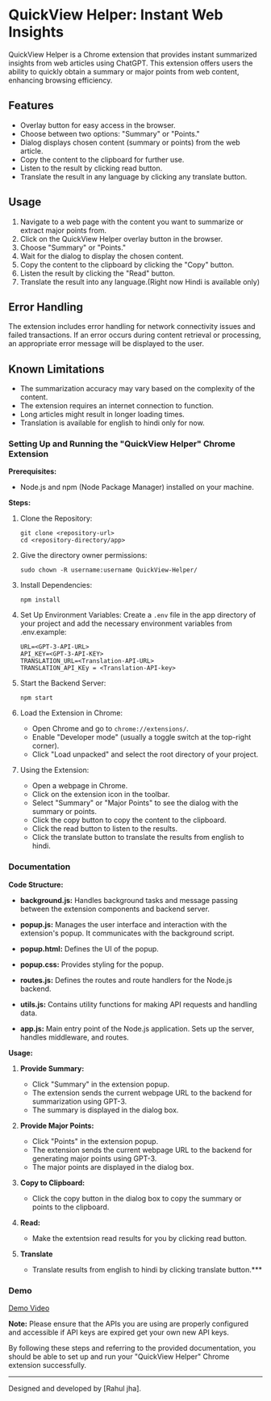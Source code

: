 # QuickView Helper: Instant Web Insights

QuickView Helper is a Chrome extension that provides instant summarized insights from web articles using ChatGPT. This extension offers users the ability to quickly obtain a summary or major points from web content, enhancing browsing efficiency.

## Features

- Overlay button for easy access in the browser.
- Choose between two options: "Summary" or "Points."
- Dialog displays chosen content (summary or points) from the web article.
- Copy the content to the clipboard for further use.
- Listen to the result by clicking read button.
- Translate the result in any language by clicking any translate button.

## Usage

1. Navigate to a web page with the content you want to summarize or extract major points from.
2. Click on the QuickView Helper overlay button in the browser.
3. Choose "Summary" or "Points."
4. Wait for the dialog to display the chosen content.
5. Copy the content to the clipboard by clicking the "Copy" button.
6. Listen the result by clicking the "Read" button.
7. Translate the result into any language.(Right now Hindi is available only)

## Error Handling

The extension includes error handling for network connectivity issues and failed transactions. If an error occurs during content retrieval or processing, an appropriate error message will be displayed to the user.

## Known Limitations

- The summarization accuracy may vary based on the complexity of the content.
- The extension requires an internet connection to function.
- Long articles might result in longer loading times.
- Translation is available for english to hindi only for now.

### Setting Up and Running the "QuickView Helper" Chrome Extension

**Prerequisites:**
- Node.js and npm (Node Package Manager) installed on your machine.

**Steps:**

1. Clone the Repository:
   ```
   git clone <repository-url>
   cd <repository-directory/app>
   ```
2. Give the directory owner permissions:
   ```
   sudo chown -R username:username QuickView-Helper/
   ```
3. Install Dependencies:
   ```
   npm install
   ```

4. Set Up Environment Variables:
   Create a `.env` file in the app directory of your project and add the necessary environment variables from .env.example:
   ```
   URL=<GPT-3-API-URL>
   API_KEY=<GPT-3-API-KEY>
   TRANSLATION_URL=<Translation-API-URL>
   TRANSLATION_API_KEy = <Translation-API-key>
   ```

5. Start the Backend Server:
   ```
   npm start
   ```

6. Load the Extension in Chrome:
   - Open Chrome and go to `chrome://extensions/`.
   - Enable "Developer mode" (usually a toggle switch at the top-right corner).
   - Click "Load unpacked" and select the root directory of your project.

7. Using the Extension:
   - Open a webpage in Chrome.
   - Click on the extension icon in the toolbar.
   - Select "Summary" or "Major Points" to see the dialog with the summary or points.
   - Click the copy button to copy the content to the clipboard.
   - Click the read button to listen to the results.
   - Click the translate button to translate the results from english to hindi.

### Documentation

**Code Structure:**

- **background.js:** Handles background tasks and message passing between the extension components and backend server.

- **popup.js:** Manages the user interface and interaction with the extension's popup. It communicates with the background script.

- **popup.html:** Defines the UI of the popup.

- **popup.css:** Provides styling for the popup.

- **routes.js:** Defines the routes and route handlers for the Node.js backend.

- **utils.js:** Contains utility functions for making API requests and handling data.

- **app.js:** Main entry point of the Node.js application. Sets up the server, handles middleware, and routes.

**Usage:**

1. **Provide Summary:**
   - Click "Summary" in the extension popup.
   - The extension sends the current webpage URL to the backend for summarization using GPT-3.
   - The summary is displayed in the dialog box.

2. **Provide Major Points:**
   - Click "Points" in the extension popup.
   - The extension sends the current webpage URL to the backend for generating major points using GPT-3.
   - The major points are displayed in the dialog box.

3. **Copy to Clipboard:**
   - Click the copy button in the dialog box to copy the summary or points to the clipboard.

4. **Read:**
   - Make the extentsion read results for you by clicking read button.

5. **Translate**
   - Translate results from english to hindi by clicking translate button.***

### Demo

[Demo Video](https://drive.google.com/file/d/1UUq3L-VT9KsKyfW6d2dLqS2RXrzQyphW/view?usp=sharing)

**Note:** Please ensure that the APIs you are using are properly configured and accessible if API keys are expired get your own new API keys.

By following these steps and referring to the provided documentation, you should be able to set up and run your "QuickView Helper" Chrome extension successfully.

---

Designed and developed by [Rahul jha].
